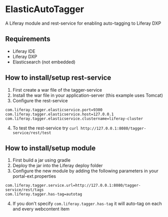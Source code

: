 # ElasticAutoTagger
A Liferay module and rest-service for enabling auto-tagging to Liferay DXP

## Requirements
 - Liferay IDE
 - Liferay DXP
 - Elasticsearch (not embedded)

## How to install/setup rest-service
 1. First create a war file of the tagger-service
 2. Install the war file in your application-server (this example uses Tomcat)
 3. Configure the rest-service
 
 ```
 com.liferay.tagger.elasticservice.port=9300
 com.liferay.tagger.elasticservice.host=127.0.0.1
 com.liferay.tagger.elasticservice.clustername=liferay-cluster
 ```

 4. To test the rest-service try `curl http://127.0.0.1:8080/tagger-service/rest/test`

## How to install/setup module
 1. First build a jar using gradle
 1. Deploy the jar into the Liferay deploy folder
 1. Configure the new module by adding the following parameters in your portal-ext.properties
 
```
com.liferay.tagger.service.url=http://127.0.0.1:8080/tagger-service/rest/tags
com.liferay.tagger.has-tag=autotag
```
 4. If you don't specify `com.liferay.tagger.has-tag` it will auto-tag on each and every webcontent item
